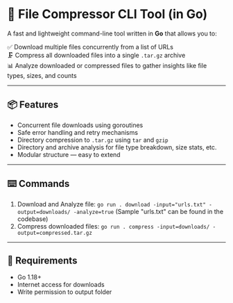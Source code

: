 # 🧰 File Compressor CLI Tool (in Go)

A fast and lightweight command-line tool written in **Go** that allows you to:

✅ Download multiple files concurrently from a list of URLs  
🗜️ Compress all downloaded files into a single `.tar.gz` archive  
📊 Analyze downloaded or compressed files to gather insights like file types, sizes, and counts  

---

## 📦 Features

- Concurrent file downloads using goroutines
- Safe error handling and retry mechanisms
- Directory compression to `.tar.gz` using `tar` and `gzip`
- Directory and archive analysis for file type breakdown, size stats, etc.
- Modular structure — easy to extend

---

## ⌨️ Commands
1. Download and Analyze file: `go run . download -input="urls.txt" -output=downloads/ -analyze=true` (Sample "urls.txt" can be found in the codebase)
2. Compress downloaded files: `go run . compress -input=downloads/ -output=compressed.tar.gz`

---

## 📌 Requirements
- Go 1.18+
- Internet access for downloads
- Write permission to output folder
